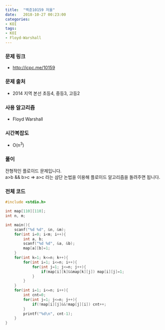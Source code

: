 ```yaml
---
title:  "백준10159 저울"
date:   2018-10-27 00:23:00
categories:
- KOI
tags:
- KOI
- Floyd-Warshall
---
```


### 문제 링크
* http://icpc.me/10159

### 문제 출처
* 2014 지역 본선 초등4, 중등3, 고등2

### 사용 알고리즘
* Floyd Warshall

### 시간복잡도
* O(n<sup>3</sup>)

### 풀이
전형적인 플로이드 문제입니다.<br>
a>b && b>c => a>c 라는 삼단 논법을 이용해 플로이드 알고리즘을 돌려주면 됩니다.

### 전체 코드
```cpp
#include <stdio.h>

int map[110][110];
int n, m;

int main(){
	scanf("%d %d", &n, &m);
	for(int i=0; i<m; i++){
		int a, b;
		scanf("%d %d", &a, &b);
		map[a][b]=1;
	}
	for(int k=1; k<=n; k++){
		for(int i=1; i<=n; i++){
			for(int j=1; j<=n; j++){
				if(map[i][k]&&map[k][j]) map[i][j]=1;
			}
		}
	}
	for(int i=1; i<=n; i++){
		int cnt=0;
		for(int j=1; j<=n; j++){
			if(!map[i][j]&&!map[j][i]) cnt++;
		}
		printf("%d\n", cnt-1);
	}
}
```
